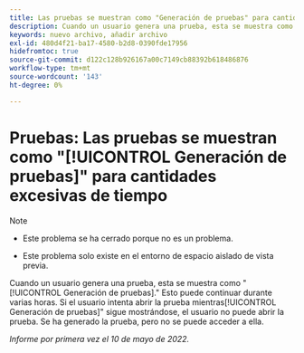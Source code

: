 ```yaml
---
title: Las pruebas se muestran como "Generación de pruebas" para cantidades excesivas de tiempo
description: Cuando un usuario genera una prueba, esta se muestra como "Generando prueba". Esto puede continuar durante varias horas. Si el usuario intenta abrir la prueba mientras se sigue mostrando "Generando prueba", no podrá abrirla. Se ha generado la prueba, pero no se puede acceder a ella.
keywords: nuevo archivo, añadir archivo
exl-id: 480d4f21-ba17-4580-b2d8-0390fde17956
hidefromtoc: true
source-git-commit: d122c128b926167a00c7149cb88392b618486876
workflow-type: tm+mt
source-wordcount: '143'
ht-degree: 0%

---
```


# Pruebas: Las pruebas se muestran como &quot;[!UICONTROL Generación de pruebas]&quot; para cantidades excesivas de tiempo

>[!NOTE]
>
>* Este problema se ha cerrado porque no es un problema.
>
>* Este problema solo existe en el entorno de espacio aislado de vista previa.


Cuando un usuario genera una prueba, esta se muestra como &quot;[!UICONTROL Generación de pruebas].&quot; Esto puede continuar durante varias horas. Si el usuario intenta abrir la prueba mientras[!UICONTROL Generación de pruebas]&quot; sigue mostrándose, el usuario no puede abrir la prueba. Se ha generado la prueba, pero no se puede acceder a ella.

*Informe por primera vez el 10 de mayo de 2022.*
